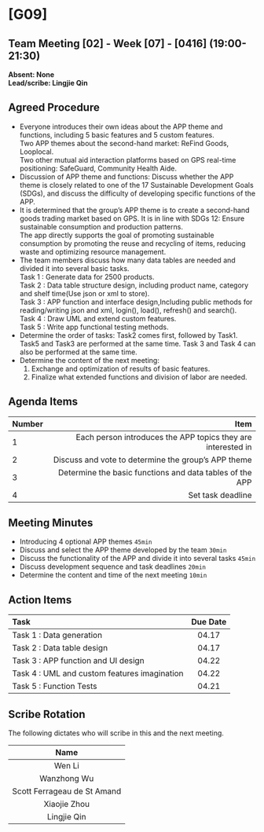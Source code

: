 # [G09]

## Team Meeting [02] - Week [07] - [0416] (19:00-21:30)
**Absent: None**
<br>
**Lead/scribe: Lingjie Qin**

## Agreed Procedure

- Everyone introduces their own ideas about the APP theme and functions, including 5 basic features and 5 custom features.<br>
  Two APP themes about the second-hand market: ReFind Goods, Looplocal.<br>
  Two other mutual aid interaction platforms based on GPS real-time positioning: SafeGuard, Community Health Aide.
- Discussion of APP theme and functions: Discuss whether the APP theme is closely related to one of the 17 Sustainable Development Goals (SDGs), and discuss the difficulty of developing specific functions of the APP.
- It is determined that the group’s APP theme is to create a second-hand goods trading market based on GPS. It is in line with SDGs 12: Ensure sustainable consumption and production patterns.<br>
  The app directly supports the goal of promoting sustainable consumption by promoting the reuse and recycling of items, reducing waste and optimizing resource management.
- The team members discuss how many data tables are needed and divided it into several basic tasks.<br>
  Task 1 : Generate data for 2500 products.<br>
  Task 2 : Data table structure design, including product name, category and shelf time(Use json or xml to store).<br>
  Task 3 : APP function and interface design,Including public methods for reading/writing json and xml, login(), load(), refresh() and search(). <br>
  Task 4 : Draw UML and extend custom features. <br>
  Task 5 : Write app functional testing methods. <br>
- Determine the order of tasks: Task2 comes first, followed by Task1. Task5 and Task3 are performed at the same time. Task 3 and Task 4 can also be performed at the same time.
- Determine the content of the next meeting: <br>
  1. Exchange and optimization of results of basic features. <br>
  2. Finalize what extended functions and division of labor are needed.
## Agenda Items
| Number |                                                           Item |
|:-------|---------------------------------------------------------------:|
| 1      |   Each person introduces the APP topics they are interested in |
| 2      |            Discuss and vote to determine the group’s APP theme |
| 3      |       Determine the basic functions and data tables of the APP |
| 4      |                                              Set task deadline |

## Meeting Minutes
- Introducing 4 optional APP themes `45min`
- Discuss and select the APP theme developed by the team `30min`
- Discuss the functionality of the APP and divide it into several tasks `45min`
- Discuss development sequence and task deadlines `20min`
- Determine the content and time of the next meeting `10min`


## Action Items
| Task                                         | Due Date |
|:---------------------------------------------|:--------:|
| Task 1 : Data generation                     |  04.17   |
| Task 2 : Data table design                   |  04.17   |
| Task 3 : APP function and UI design          |  04.22   |
| Task 4 : UML and custom features imagination |  04.22   |
| Task 5 : Function Tests                      |  04.21   |

## Scribe Rotation
The following dictates who will scribe in this and the next meeting.

|               Name               | 
|:--------------------------------:|
|              Wen Li              | 
|           Wanzhong Wu            |  
|   Scott Ferrageau de St Amand    | 
|           Xiaojie Zhou           | 
|           Lingjie Qin            | 